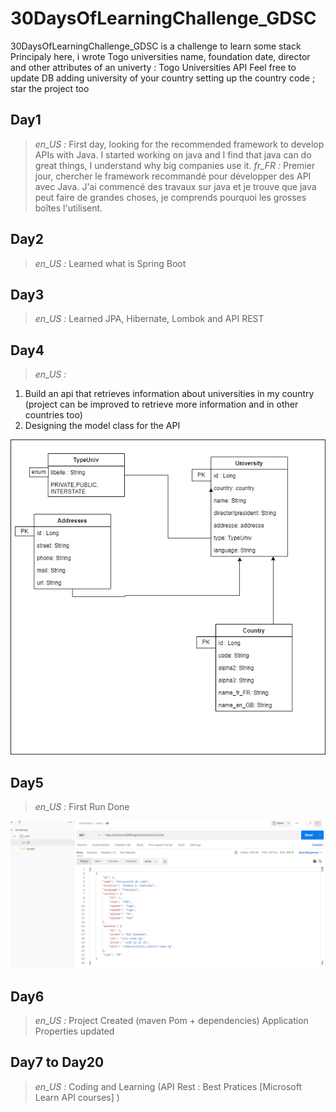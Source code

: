 # 30DaysOfLearningChallenge_GDSC
30DaysOfLearningChallenge_GDSC is a challenge to learn some stack
Principaly here, i wrote Togo universities name, foundation date, director and other </b>
attributes of an univerty : Togo Universities API </b>
Feel free to update DB adding university of your country setting up the country code ; star the project too
## Day1
><i>en_US :</i>
First day, looking for the recommended framework to develop APIs with Java. I started working on java and I find that java can do great things, I understand why big companies use it.
><i>fr_FR :</i>
Premier jour, chercher le framework recommandé pour développer des API avec Java. J'ai commencé des travaux sur java et je trouve que java peut faire de grandes choses, je comprends pourquoi les grosses boîtes l'utilisent.
## Day2
><i>en_US :</i>
Learned what is Spring Boot
## Day3
><i>en_US :</i>
Learned JPA, Hibernate, Lombok and API REST
## Day4
><i>en_US :</i>
1. Build an api that retrieves information about universities in my country (project can be improved to retrieve more information and in other countries too)
2. Designing the model class for the API

![Model image](class_universitiesAPI.png)
## Day5
><i>en_US :</i>
First Run Done

![First Run](first_run.png)
## Day6
><i>en_US :</i>
Project Created (maven Pom + dependencies)
    Application Properties updated

## Day7 to Day20
><i>en_US :</i>
Coding and Learning (API Rest : Best Pratices [Microsoft Learn API courses] )
